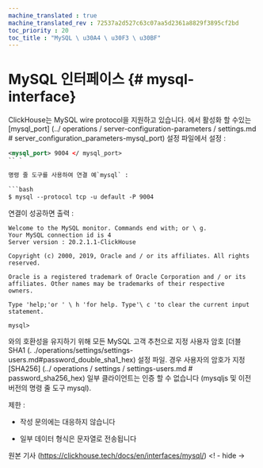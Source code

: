 ```yaml
--- 
machine_translated : true 
machine_translated_rev : 72537a2d527c63c07aa5d2361a8829f3895cf2bd 
toc_priority : 20 
toc_title : "MySQL \ u30A4 \ u30F3 \ u30BF" 
--- 
```


# MySQL 인터페이스 {# mysql-interface} 

ClickHouse는 MySQL wire protocol을 지원하고 있습니다. 에서 활성화 할 수있는 [mysql_port] (../ operations / server-configuration-parameters / settings.md # server_configuration_parameters-mysql_port) 설정 파일에서 설정 : 

```xml 
<mysql_port> 9004 </ mysql_port> 
`` ` 

명령 줄 도구를 사용하여 연결 예`mysql` : 

```bash 
$ mysql --protocol tcp -u default -P 9004 
``` 

연결이 성공하면 출력 : 

```text 
Welcome to the MySQL monitor. Commands end with; or \ g.  
Your MySQL connection id is 4
Server version : 20.2.1.1-ClickHouse

Copyright (c) 2000, 2019, Oracle and / or its affiliates. All rights reserved. 

Oracle is a registered trademark of Oracle Corporation and / or its 
affiliates. Other names may be trademarks of their respective 
owners. 

Type 'help;'or ' \ h 'for help. Type'\ c 'to clear the current input statement. 

mysql> 
``` 

와의 호환성을 유지하기 위해 모든 MySQL 고객 추천으로 지정 사용자 암호 [더블 SHA1 (. ./operations/settings/settings-users.md#password_double_sha1_hex) 설정 파일. 
경우 사용자의 암호가 지정 [SHA256] (../ operations / settings / settings-users.md # password_sha256_hex) 일부 클라이언트는 인증 할 수 없습니다 (mysqljs 및 이전 버전의 명령 줄 도구 mysql). 

제한 : 

- 작성 문의에는 대응하지 않습니다 

- 일부 데이터 형식은 문자열로 전송됩니다

원본 기사 (https://clickhouse.tech/docs/en/interfaces/mysql/) <! - hide ->
